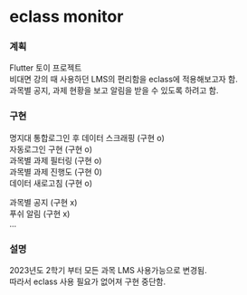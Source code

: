 # eclass monitor

  
### 계획
  
Flutter 토이 프로젝트  
비대면 강의 때 사용하던 LMS의 편리함을 eclass에 적용해보고자 함.  
과목별 공지, 과제 현황을 보고 알림을 받을 수 있도록 하려고 함.  
  
### 구현 
명지대 통합로그인 후 데이터 스크래핑 (구현 o)  
자동로그인 구현 (구현 o)  
과목별 과제 필터링 (구현 o)  
과목별 과제 진행도 (구현 0)  
데이터 새로고침 (구현 o)  
  
과목별 공지 (구현 x)  
푸쉬 알림 (구현 x)  
...  
  
### 설명  
2023년도 2학기 부터 모든 과목 LMS 사용가능으로 변경됨.  
따라서 eclass 사용 필요가 없어져 구현 중단함.  



